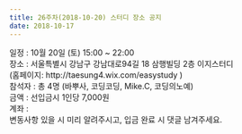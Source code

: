 ```yaml
---
title: 26주차(2018-10-20) 스터디 장소 공지
date: 2018-10-17
---
```


<p>
일정 : 10월 20일 (토) 15:00 ~ 22:00<br>
장소 : 서울특별시 강남구 강남대로94길 18 삼행빌딩 2층 이지스터디<br>
        (홈페이지: http://taesung4.wix.com/easystudy )<br>
참석자 : 총 4명 (바뿌사, 코딩코딩, Mike.C, 코딩의노예)<br>
금액 : 선입금시 1인당 7,000원<br>
계좌 : <br>
변동사항 있을 시 미리 알려주시고, 입금 완료 시 댓글 남겨주세요.
</p>
